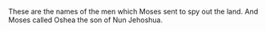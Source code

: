 These are the names of the men which Moses sent to spy out the land. And Moses called Oshea the son of Nun Jehoshua.
